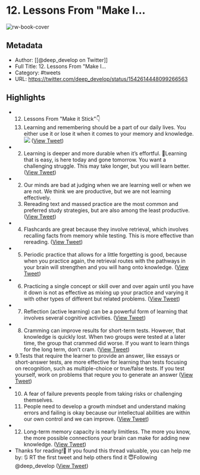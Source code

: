 # 12. Lessons From "Make I...

![rw-book-cover](https://pbs.twimg.com/profile_images/1492489671938650117/ipNISsdp.jpg)

## Metadata
- Author: [[@deep_develop on Twitter]]
- Full Title: 12. Lessons From "Make I...
- Category: #tweets
- URL: https://twitter.com/deep_develop/status/1542614448099266563

## Highlights
- 12. Lessons From "Make it Stick"👇
  1. Learning and remembering should be a part of our daily lives. You either use it or lose it when it comes to your memory and knowledge. 
  ![](https://pbs.twimg.com/media/FWhuVuqXgAA6jth.jpg) ([View Tweet](https://twitter.com/deep_develop/status/1542614448099266563))
- 2. Learning is deeper and more durable when it’s effortful.
  🔸Learning that is easy, is here today and gone tomorrow. You want a challenging struggle. This may take longer, but you will learn better. ([View Tweet](https://twitter.com/deep_develop/status/1542614451689594884))
- 2. Our minds are bad at judging when we are learning well or when we are not. We think we are productive, but we are not learning effectively.
  3. Rereading text and massed practice are the most common and preferred study strategies, but are also among the least productive. ([View Tweet](https://twitter.com/deep_develop/status/1542614453836972034))
- 4. Flashcards are great because they involve retrieval, which involves recalling facts from memory while testing. This is more effective than rereading. ([View Tweet](https://twitter.com/deep_develop/status/1542614456575971328))
- 5. Periodic practice that allows for a little forgetting is good, because when you practice again, the retrieval routes with the pathways in your brain will strengthen and you will hang onto knowledge. ([View Tweet](https://twitter.com/deep_develop/status/1542614459033739264))
- 6. Practicing a single concept or skill over and over again until you have it down is not as effective as mixing up your practice and varying it with other types of different but related problems. ([View Tweet](https://twitter.com/deep_develop/status/1542614461210574848))
- 7. Reflection (active learning) can be a powerful form of learning that involves several cognitive activities. ([View Tweet](https://twitter.com/deep_develop/status/1542614466134769666))
- 8. Cramming can improve results for short-term tests. However, that knowledge is quickly lost. When two groups were tested at a later time, the group that crammed did worse. If you want to learn things for the long term, don’t cram. ([View Tweet](https://twitter.com/deep_develop/status/1542614468475092996))
- 9.Tests that require the learner to provide an answer, like essays or short-answer tests, are more effective for learning than tests focusing on recognition, such as multiple-choice or true/false tests.
  If you test yourself, work on problems that requre you to generate an answer ([View Tweet](https://twitter.com/deep_develop/status/1542614470945554432))
- 10. A fear of failure prevents people from taking risks or challenging themselves.
  11. People need to develop a growth mindset and understand making errors and failing is okay because our intellectual abilities are within our own control and we can improve. ([View Tweet](https://twitter.com/deep_develop/status/1542614473428590594))
- 12. Long-term memory capacity is nearly limitless.
  The more you know, the more possible connections your brain can make for adding new knowledge. ([View Tweet](https://twitter.com/deep_develop/status/1542614475903221762))
- Thanks for reading!🙏
  If you found this thread valuable,
  you can help me by:
  🔃 RT the first tweet and help others find it
  😇Following @deep_develop ([View Tweet](https://twitter.com/deep_develop/status/1542614478046564352))
